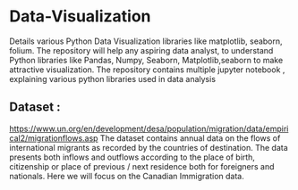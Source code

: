 # Data-Visualization
Details various Python Data Visualization libraries like matplotlib, seaborn, folium.
The repository will help any aspiring data analyst, to understand Python libraries like Pandas, Numpy, Seaborn, Matplotlib,seaborn to make attractive visualization.
The repository contains multiple jupyter notebook , explaining various python libraries used in data analysis

## Dataset :
 https://www.un.org/en/development/desa/population/migration/data/empirical2/migrationflows.asp
 The dataset contains annual data on the flows of international migrants
 as recorded by the countries of destination. 
 The data presents both inflows and outflows according to the place of birth, 
 citizenship or place of previous / next residence both for foreigners and nationals.
 Here we will focus on the Canadian Immigration data.
